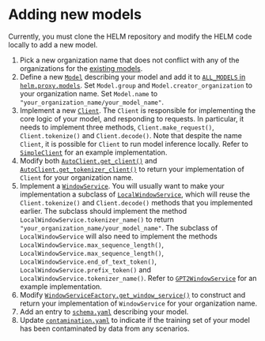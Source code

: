 # Adding new models

Currently, you must clone the HELM repository and modify the HELM code locally to add a new model.

1. Pick a new organization name that does not conflict with any of the organizations for the [existing models](models.md).
2. Define a new [`Model`](https://github.com/stanford-crfm/helm/blob/v0.2.0/src/helm/proxy/models.py#L39) describing your model and add it to [`ALL_MODELS` in `helm.proxy.models`](https://github.com/stanford-crfm/helm/blob/main/src/helm/proxy/models.py#L88). Set `Model.group` and `Model.creator_organization` to your organization name. Set `Model.name` to  `"your_organization_name/your_model_name"`.
3. Implement a new [`Client`](https://github.com/stanford-crfm/helm/blob/v0.2.0/src/helm/proxy/clients/client.py#L16). The `Client` is responsible for implementing the core logic of your model, and responding to requests. In particular, it needs to implement three methods, `Client.make_request()`, `Client.tokenize()` and `Client.decode()`. Note that despite the name `Client`, it is possible for `Client` to run model inference locally. Refer to [`SimpleClient`](https://github.com/stanford-crfm/helm/blob/v0.2.0/src/helm/proxy/clients/simple_client.py#L15) for an example implementation.
4. Modify both [`AutoClient.get_client()`](https://github.com/stanford-crfm/helm/blob/v0.2.0/src/helm/proxy/clients/auto_client.py#L56) and [`AutoClient.get_tokenizer_client()`](https://github.com/stanford-crfm/helm/blob/v0.2.0/src/helm/proxy/clients/auto_client.py#L143) to return your implementation of `Client` for your organization name.
5. Implement a [`WindowService`](https://github.com/stanford-crfm/helm/blob/v0.2.0/src/helm/benchmark/window_services/window_service.py#L24). You will usually want to make your implementation a subclass of [`LocalWindowService`](https://github.com/stanford-crfm/helm/blob/v0.2.0/src/helm/benchmark/window_services/local_window_service.py#L15), which will reuse the `Client.tokenize()` and `Client.decode()` methods that you implemented earlier. The subclass should implement the method `LocalWindowService.tokenizer_name()` to return `"your_organization_name/your_model_name"`. The subclass of `LocalWindowService` will also need to implement the methods `LocalWindowService.max_sequence_length()`, `LocalWindowService.max_sequence_length()`, `LocalWindowService.end_of_text_token()`, `LocalWindowService.prefix_token()` and `LocalWindowService.tokenizer_name()`. Refer to [`GPT2WindowService`](https://github.com/stanford-crfm/helm/blob/v0.2.0/src/helm/benchmark/window_services/gpt2_window_service.py#L5) for an example implementation.
6. Modify [`WindowServiceFactory.get_window_service()`](https://github.com/stanford-crfm/helm/blob/v0.2.0/src/helm/benchmark/window_services/window_service_factory.py#L30) to construct and return your implementation of `WindowService` for your organization name.
7. Add an entry to [`schema.yaml`](https://github.com/stanford-crfm/helm/blob/v0.2.0/src/helm/benchmark/static/schema.yaml) describing your model.
8. Update [`contamination.yaml`](https://github.com/stanford-crfm/helm/blob/v0.2.0/src/helm/benchmark/static/contamination.yaml) to indicate if the training set of your model has been contaminated by data from any scenarios.
